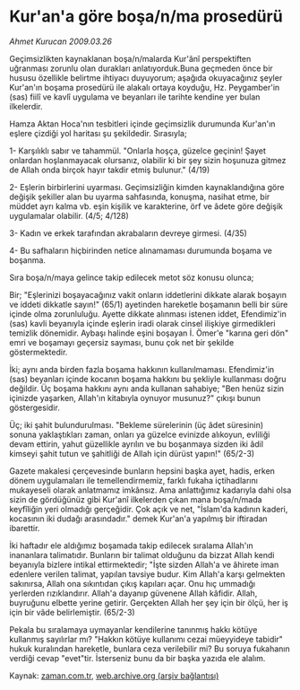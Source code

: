 # Kur'an'a göre boşa/n/ma prosedürü

*Ahmet Kurucan 2009.03.26*

<tr><td class="metin" colspan="2" style="padding-top: 20px; padding-left: 5px; padding-right: 10px;">Geçimsizlikten kaynaklanan boşa/n/malarda Kur'ânî perspektiften uğranması zorunlu olan durakları anlatıyorduk.Buna geçmeden önce bir hususu özellikle belirtme ihtiyacı duyuyorum; aşağıda okuyacağınız şeyler Kur'an'ın boşama prosedürü ile alakalı ortaya koyduğu, Hz. Peygamber'in (sas) fiilî ve kavlî uygulama ve beyanları ile tarihte kendine yer bulan ilkelerdir.</td></tr><tr><td class="metin" colspan="2" style="padding-top: 20px; padding-left: 5px; padding-right: 10px;"><p>Hamza Aktan Hoca'nın tesbitleri içinde geçimsizlik durumunda Kur'an'ın eşlere çizdiği yol haritası şu şekildedir. Sırasıyla;
<p>1- Karşılıklı sabır ve tahammül. "Onlarla hoşça, güzelce geçinin! Şayet onlardan hoşlanmayacak olursanız, olabilir ki bir şey sizin hoşunuza gitmez de Allah onda birçok hayır takdir etmiş bulunur." (4/19)
<p>2- Eşlerin birbirlerini uyarması. Geçimsizliğin kimden kaynaklandığına göre değişik şekiller alan bu uyarma sahfasında, konuşma, nasihat etme, bir müddet ayrı kalma vb. eşin kişilik ve karakterine, örf ve âdete göre değişik uygulamalar olabilir. (4/5; 4/128)
<p>3- Kadın ve erkek tarafından akrabaların devreye girmesi. (4/35)
<p>4- Bu safhaların hiçbirinden netice alınamaması durumunda boşama ve boşanma.
<p>Sıra boşa/n/maya gelince takip edilecek metot söz konusu olunca;
<p>Bir; "Eşlerinizi boşayacağınız vakit onların iddetlerini dikkate alarak boşayın ve iddeti dikkatle sayın!" (65/1) ayetinden hareketle boşamanın belli bir süre içinde olma zorunluluğu. Ayette dikkate alınması istenen iddet, Efendimiz'in (sas) kavli beyanıyla içinde eşlerin iradi olarak cinsel ilişkiye girmedikleri temizlik dönemidir. Aybaşı halinde eşini boşayan İ. Ömer'e "karına geri dön" emri ve boşamayı geçersiz sayması, bunu çok net bir şekilde göstermektedir.
<p>İki; aynı anda birden fazla boşama hakkının kullanılmaması. Efendimiz'in (sas) beyanları içinde kocanın boşama hakkını bu şekliyle kullanması doğru değildir. Üç boşama hakkını aynı anda kullanan sahabiye; "Ben henüz sizin içinizde yaşarken, Allah'ın kitabıyla oynuyor musunuz?" çıkışı bunun göstergesidir.
<p>Üç; iki şahit bulundurulması. "Bekleme sürelerinin (üç âdet süresinin) sonuna yaklaştıkları zaman, onları ya güzelce evinizde alıkoyun, evliliği devam ettirin, yahut güzellikle ayrılın ve bu boşanmaya sizden iki âdil kimseyi şahit tutun ve şahitliği de Allah için dürüst yapın!" (65/2-3)
<p>Gazete makalesi çerçevesinde bunların hepsini başka ayet, hadis, erken dönem uygulamaları ile temellendirmemiz, farklı fukaha içtihadlarını mukayeseli olarak anlatmamız imkânsız. Ama anlattığımız kadarıyla dahi olsa sizin de gördüğünüz gibi Kur'anî ilkelerden çıkan mana boşa/n/mada keyfîliğin yeri olmadığı gerçeğidir. Çok açık ve net, "İslam'da kadının kaderi, kocasının iki dudağı arasındadır." demek Kur'an'a yapılmış bir iftiradan ibarettir.
<p>İki haftadır ele aldığımız boşamada takip edilecek sıralama Allah'ın inananlara talimatıdır. Bunların bir talimat olduğunu da bizzat Allah kendi beyanıyla bizlere intikal ettirmektedir; "İşte sizden Allah'a ve âhirete iman edenlere verilen talimat, yapılan tavsiye budur. Kim Allah'a karşı gelmekten sakınırsa, Allah ona sıkıntıdan çıkış kapıları açar. Onu hıç ummadığı yerlerden rızıklandırır. Allah'a dayanıp güvenene Allah kâfidir. Allah, buyruğunu elbette yerine getirir. Gerçekten Allah her şey için bir ölçü, her iş için bir vâde belirlemiştir. (65/2-3)
<p>Pekala bu sıralamaya uymayanlar kendilerine tanınmış hakkı kötüye kullanmış sayılırlar mı? "Hakkın kötüye kullanımı cezai müeyyideye tabidir" hukuk kuralından hareketle, bunlara ceza verilebilir mi? Bu soruya fukahanın verdiği cevap "evet"tir. İsterseniz bunu da bir başka yazıda ele alalım.<br/></p></p></p></p></p></p></p></p></p></p></p></p></td></tr>

Kaynak: [zaman.com.tr](http://zaman.com.tr/yazar.do?yazino=830061), [web.archive.org (arşiv bağlantısı)](http://web.archive.org/web/20090329050019/http://www.zaman.com.tr:80/yazar.do?yazino=830061)
